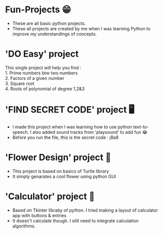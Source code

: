 # Fun-Projects 😁
* These are all basic python projects.<br>
* These all projects are created by me when I was learning Python to improve my understandings of concepts.<br>

# 'DO Easy' project 
This single project will help you find : <br> 1. Prime numbers btw two numbers<br> 2. Factors of a given number <br>3. Square root<br> 4. Roots of polynomial of degree 1,2&3

# 'FIND SECRET CODE' project 🖥
* I made this project when I was learning how to use python text-to-speech. I also added sound tracks from 'playsound' to add fun 😂<br>
* Before you run the file, this is the secret code : j8a8

# 'Flower Design' project 🎉
* This project is based on basics of Turtle library<br>
* It simply genarates a cool flower using python GUI

# 'Calculator' project 🧮
* Based on Tkinter libraby of python. I tried making a layout of calculator app with buttons & entries <br>
* It doesn't calculate though. I still need to integrate calculation algorithms.
